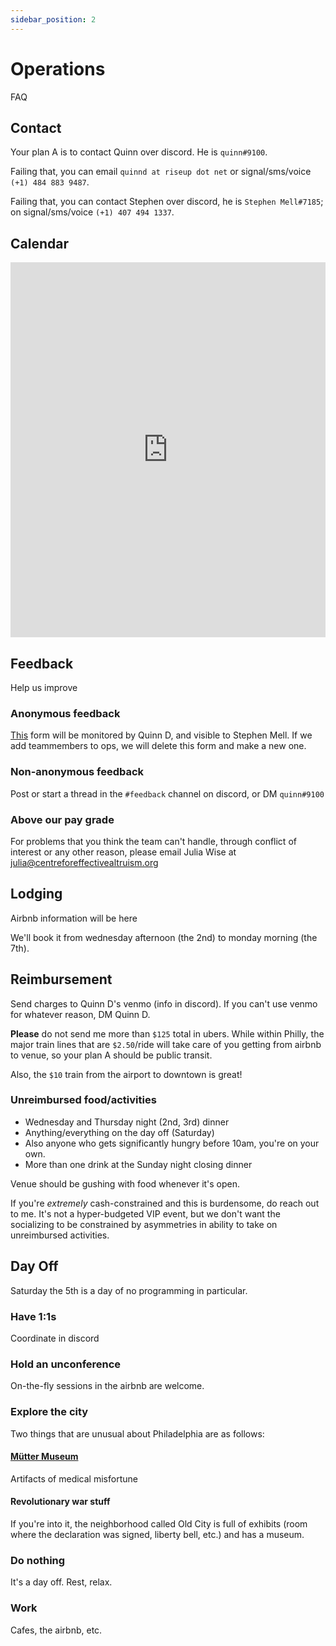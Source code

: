 ```yaml
---
sidebar_position: 2
---
```

# Operations

FAQ

## Contact

Your plan A is to contact Quinn over discord. He is `quinn#9100`. 

Failing that, you can email `quinnd at riseup dot net` or signal/sms/voice `(+1) 484 883 9487`.

Failing that, you can contact Stephen over discord, he is `Stephen Mell#7185`; on signal/sms/voice `(+1) 407 494 1337`. 

## Calendar

<iframe src="https://calendar.google.com/calendar/embed?src=fkfkjlvou7cjuj77pmc70954pg%40group.calendar.google.com&ctz=America%2FNew_York" width="100%" height="600" frameborder="0" scrolling="yes"></iframe>

## Feedback

Help us improve

### Anonymous feedback
[This](https://docs.google.com/forms/d/e/1FAIpQLSdWmOslh4je1YL-aPzKx3HIY7Ky726uV7CLzTT6BgciLwfo7w/viewform?usp=sf_link) form will be monitored by Quinn D, and visible to Stephen Mell. If we add teammembers to ops, we will delete this form and make a new one. 

### Non-anonymous feedback
Post or start a thread in the `#feedback` channel on discord, or DM `quinn#9100`

### Above our pay grade
For problems that you think the team can't handle, through conflict of interest or any other reason, please email Julia Wise at julia@centreforeffectivealtruism.org

## Lodging

Airbnb information will be here

We'll book it from wednesday afternoon (the 2nd) to monday morning (the 7th). 

## Reimbursement

Send charges to Quinn D's venmo (info in discord). If you can't use venmo for whatever reason, DM Quinn D. 

**Please** do not send me more than `$125` total in ubers. While within Philly, the major train lines that are `$2.50`/ride will take care of you getting from airbnb to venue, so your plan A should be public transit. 

Also, the `$10` train from the airport to downtown is great!

### Unreimbursed food/activities

- Wednesday and Thursday night (2nd, 3rd) dinner
- Anything/everything on the day off (Saturday)
- Also anyone who gets significantly hungry before 10am, you're on your own. 
- More than one drink at the Sunday night closing dinner

Venue should be gushing with food whenever it's open. 

If you're _extremely_ cash-constrained and this is burdensome, do reach out to me. It's not a hyper-budgeted VIP event, but we don't want the socializing to be constrained by asymmetries in ability to take on unreimbursed activities.

## Day Off

Saturday the 5th is a day of no programming in particular. 

### Have 1:1s

Coordinate in discord

### Hold an unconference

On-the-fly sessions in the airbnb are welcome. 

### Explore the city

Two things that are unusual about Philadelphia are as follows: 

#### [Mütter Museum](https://muttermuseum.org/)

Artifacts of medical misfortune

#### Revolutionary war stuff

If you're into it, the neighborhood called Old City is full of exhibits (room where the declaration was signed, liberty bell, etc.) and has a museum. 

### Do nothing

It's a day off. Rest, relax. 

### Work

Cafes, the airbnb, etc. 
